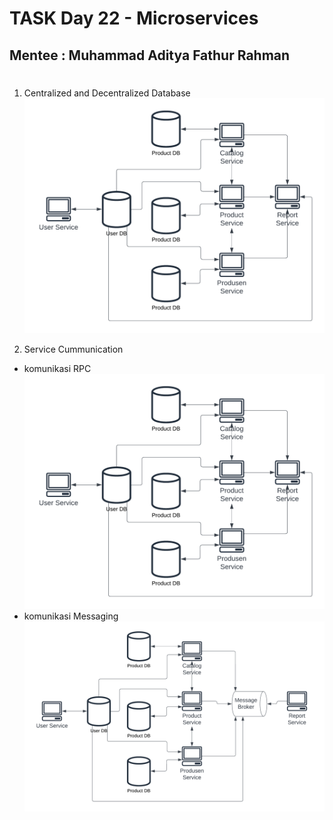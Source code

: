 # TASK Day 22 - Microservices
## Mentee : Muhammad Aditya Fathur Rahman
#

1. Centralized and Decentralized Database
![Alt text](Problem-1.png?raw=true "Centralized and Decentralized Database")

2. Service Cummunication
- komunikasi RPC
![Alt text](Problem-1.png?raw=true "Service Cummunication RPC")
- komunikasi Messaging
![Alt text](Problem-2.png?raw=true "Service Cummunication Messaging Broker")
